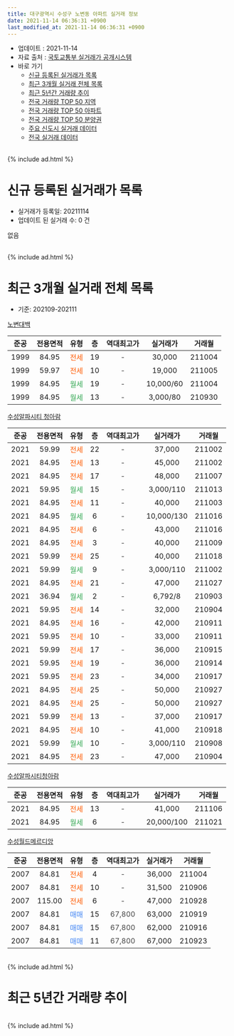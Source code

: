 ```yaml
---
title: 대구광역시 수성구 노변동 아파트 실거래 정보
date: 2021-11-14 06:36:31 +0900
last_modified_at: 2021-11-14 06:36:31 +0900
---
```


* 업데이트 : 2021-11-14
* 자료 출처 : [국토교통부 실거래가 공개시스템](http://rt.molit.go.kr)
* 바로 가기
    * [신규 등록된 실거래가 목록](#신규-등록된-실거래가-목록)
    * [최근 3개월 실거래 전체 목록](#최근-3개월-실거래-전체-목록)
    * [최근 5년간 거래량 추이](#최근-5년간-거래량-추이)
    * [전국 거래량 TOP 50 지역](https://inasie.github.io/apt-trade-info/최근-3개월-전국에서-가장-거래가-많이-발생한-지역)
    * [전국 거래량 TOP 50 아파트](https://inasie.github.io/apt-trade-info/최근-3개월-전국에서-가장-거래가-많이-발생한-아파트)
    * [전국 거래량 TOP 50 분양권](https://inasie.github.io/apt-trade-info/최근-3개월-전국에서-가장-거래가-많이-발생한-분양권)
    * [주요 신도시 실거래 데이터](https://inasie.github.io/apt-trade-info/주요-신도시)
    * [전국 실거래 데이터](https://inasie.github.io/apt-trade-info/전국)
<br>
{% include ad.html %}
<br>

# 신규 등록된 실거래가 목록
* 실거래가 등록일: 20211114
* 업데이트 된 실거래 수: 0 건

없음

<br>
{% include ad.html %}
<br>

# 최근 3개월 실거래 전체 목록
* 기준: 202109-202111


[노변대백](https://search.naver.com/search.naver?query=%EB%8C%80%EA%B5%AC%EA%B4%91%EC%97%AD%EC%8B%9C+%EC%88%98%EC%84%B1%EA%B5%AC+%EB%85%B8%EB%B3%80%EB%8F%99+%EB%85%B8%EB%B3%80%EB%8C%80%EB%B0%B1)

|준공|전용면적|유형|층|역대최고가|실거래가|거래월|
|:---:|:---:|:---:|:---:|:---:|:---:|:---:|
|1999|84.95|<span style="color:#ff5a00">전세</span>|19|<span style="color:#444444">-</span>|30,000|211004|
|1999|59.97|<span style="color:#ff5a00">전세</span>|10|<span style="color:#444444">-</span>|19,000|211005|
|1999|84.95|<span style="color:#34a853">월세</span>|19|<span style="color:#444444">-</span>|10,000/60|211004|
|1999|84.95|<span style="color:#34a853">월세</span>|13|<span style="color:#444444">-</span>|3,000/80|210930|

[수성알파시티 청아람](https://search.naver.com/search.naver?query=%EB%8C%80%EA%B5%AC%EA%B4%91%EC%97%AD%EC%8B%9C+%EC%88%98%EC%84%B1%EA%B5%AC+%EB%85%B8%EB%B3%80%EB%8F%99+%EC%88%98%EC%84%B1%EC%95%8C%ED%8C%8C%EC%8B%9C%ED%8B%B0+%EC%B2%AD%EC%95%84%EB%9E%8C)

|준공|전용면적|유형|층|역대최고가|실거래가|거래월|
|:---:|:---:|:---:|:---:|:---:|:---:|:---:|
|2021|59.99|<span style="color:#ff5a00">전세</span>|22|<span style="color:#444444">-</span>|37,000|211002|
|2021|84.95|<span style="color:#ff5a00">전세</span>|13|<span style="color:#444444">-</span>|45,000|211002|
|2021|84.95|<span style="color:#ff5a00">전세</span>|17|<span style="color:#444444">-</span>|48,000|211007|
|2021|59.95|<span style="color:#34a853">월세</span>|15|<span style="color:#444444">-</span>|3,000/110|211013|
|2021|84.95|<span style="color:#ff5a00">전세</span>|11|<span style="color:#444444">-</span>|40,000|211003|
|2021|84.95|<span style="color:#34a853">월세</span>|6|<span style="color:#444444">-</span>|10,000/130|211016|
|2021|84.95|<span style="color:#ff5a00">전세</span>|6|<span style="color:#444444">-</span>|43,000|211016|
|2021|84.95|<span style="color:#ff5a00">전세</span>|3|<span style="color:#444444">-</span>|40,000|211009|
|2021|59.99|<span style="color:#ff5a00">전세</span>|25|<span style="color:#444444">-</span>|40,000|211018|
|2021|59.99|<span style="color:#34a853">월세</span>|9|<span style="color:#444444">-</span>|3,000/110|211002|
|2021|84.95|<span style="color:#ff5a00">전세</span>|21|<span style="color:#444444">-</span>|47,000|211027|
|2021|36.94|<span style="color:#34a853">월세</span>|2|<span style="color:#444444">-</span>|6,792/8|210903|
|2021|59.95|<span style="color:#ff5a00">전세</span>|14|<span style="color:#444444">-</span>|32,000|210904|
|2021|84.95|<span style="color:#ff5a00">전세</span>|16|<span style="color:#444444">-</span>|42,000|210911|
|2021|59.95|<span style="color:#ff5a00">전세</span>|10|<span style="color:#444444">-</span>|33,000|210911|
|2021|59.99|<span style="color:#ff5a00">전세</span>|17|<span style="color:#444444">-</span>|36,000|210915|
|2021|59.95|<span style="color:#ff5a00">전세</span>|19|<span style="color:#444444">-</span>|36,000|210914|
|2021|59.95|<span style="color:#ff5a00">전세</span>|23|<span style="color:#444444">-</span>|34,000|210917|
|2021|84.95|<span style="color:#ff5a00">전세</span>|25|<span style="color:#444444">-</span>|50,000|210927|
|2021|84.95|<span style="color:#ff5a00">전세</span>|25|<span style="color:#444444">-</span>|50,000|210927|
|2021|59.99|<span style="color:#ff5a00">전세</span>|13|<span style="color:#444444">-</span>|37,000|210917|
|2021|84.95|<span style="color:#ff5a00">전세</span>|10|<span style="color:#444444">-</span>|41,000|210918|
|2021|59.99|<span style="color:#34a853">월세</span>|10|<span style="color:#444444">-</span>|3,000/110|210908|
|2021|84.95|<span style="color:#ff5a00">전세</span>|23|<span style="color:#444444">-</span>|47,000|210904|

[수성알파시티청아람](https://search.naver.com/search.naver?query=%EB%8C%80%EA%B5%AC%EA%B4%91%EC%97%AD%EC%8B%9C+%EC%88%98%EC%84%B1%EA%B5%AC+%EB%85%B8%EB%B3%80%EB%8F%99+%EC%88%98%EC%84%B1%EC%95%8C%ED%8C%8C%EC%8B%9C%ED%8B%B0%EC%B2%AD%EC%95%84%EB%9E%8C)

|준공|전용면적|유형|층|역대최고가|실거래가|거래월|
|:---:|:---:|:---:|:---:|:---:|:---:|:---:|
|2021|84.95|<span style="color:#ff5a00">전세</span>|13|<span style="color:#444444">-</span>|41,000|211106|
|2021|84.95|<span style="color:#34a853">월세</span>|6|<span style="color:#444444">-</span>|20,000/100|211021|

[수성월드메르디앙](https://search.naver.com/search.naver?query=%EB%8C%80%EA%B5%AC%EA%B4%91%EC%97%AD%EC%8B%9C+%EC%88%98%EC%84%B1%EA%B5%AC+%EB%85%B8%EB%B3%80%EB%8F%99+%EC%88%98%EC%84%B1%EC%9B%94%EB%93%9C%EB%A9%94%EB%A5%B4%EB%94%94%EC%95%99)

|준공|전용면적|유형|층|역대최고가|실거래가|거래월|
|:---:|:---:|:---:|:---:|:---:|:---:|:---:|
|2007|84.81|<span style="color:#ff5a00">전세</span>|4|<span style="color:#444444">-</span>|36,000|211004|
|2007|84.81|<span style="color:#ff5a00">전세</span>|10|<span style="color:#444444">-</span>|31,500|210906|
|2007|115.00|<span style="color:#ff5a00">전세</span>|6|<span style="color:#444444">-</span>|47,000|210928|
|2007|84.81|<span style="color:#4285f3">매매</span>|15|<span style="color:#444444">67,800</span>|63,000|210919|
|2007|84.81|<span style="color:#4285f3">매매</span>|15|<span style="color:#444444">67,800</span>|62,000|210916|
|2007|84.81|<span style="color:#4285f3">매매</span>|11|<span style="color:#444444">67,800</span>|67,000|210923|


<br>
{% include ad.html %}
<br>

# 최근 5년간 거래량 추이


<div style="width:100%;">
    <canvas id="deal_progress" height="200"></canvas>
</div>

<script>
new Chart(document.getElementById("deal_progress"), {
    type: 'line',
    data: {
        labels: ['201611','201612','201701','201702','201703','201704','201705','201706','201707','201708','201709','201710','201711','201712','201801','201802','201803','201804','201805','201806','201807','201808','201809','201810','201811','201812','201901','201902','201903','201904','201905','201906','201907','201908','201909','201910','201911','201912','202001','202002','202003','202004','202005','202006','202007','202008','202009','202010','202011','202012','202101','202102','202103','202104','202105','202106','202107','202108','202109','202110','202111'],
        datasets: [{
            label: '매매',
            pointRadius: 1,
            data: [2, 4, 2, 3, 7, 2, 3, 7, 23, 13, 5, 3, 2, 2, 5, 3, 3, 4, 5, 1, 0, 6, 5, 3, 5, 4, 0, 2, 1, 1, 3, 1, 3, 3, 3, 2, 6, 5, 6, 11, 4, 3, 3, 6, 8, 10, 11, 20, 17, 9, 4, 8, 5, 0, 10, 3, 3, 3, 3, 0, 0],
            borderColor: "rgba(255, 201, 14, 1)",
            backgroundColor: "rgba(255, 201, 14, 0.5)",
            fill: false,
            lineTension: 0
        },{
            label: '전월세',
            pointRadius: 1,
            data: [3, 1, 1, 4, 3, 1, 1, 2, 2, 4, 3, 7, 1, 2, 5, 4, 1, 0, 5, 3, 1, 3, 4, 5, 1, 3, 4, 6, 0, 3, 1, 1, 1, 3, 4, 2, 2, 7, 1, 4, 0, 2, 3, 5, 3, 4, 5, 3, 4, 4, 4, 2, 1, 10, 12, 20, 34, 45, 16, 16, 1],
            borderColor: "rgba(0, 141, 185, 1)",
            backgroundColor: "rgba(0, 141, 185, 0.5)",
            fill: false,
            lineTension: 0
        }
        ]
    },
    options: {
        responsive: true,
        title: {
            display: false
        },
        tooltips: {
            mode: 'index',
            intersect: false
        },
        hover: {
            mode: 'nearest',
            intersect: true
        },
        scales: {
            xAxes: [{
                display: true,
                scaleLabel: {
                    display: true,
                    labelString: '년/월'
                }
            }],
            yAxes: [{
                display: true,
                ticks: {
                    suggestedMin: 0,
                },
                scaleLabel: {
                    display: true,
                    labelString: '실거래 수'
                }
            }]
        }
    }
});

</script>


<br>
{% include ad.html %}
<br>

